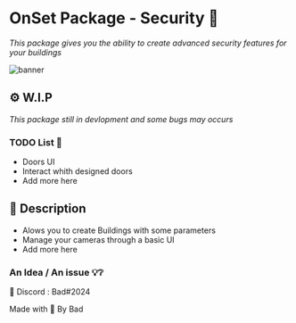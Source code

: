 # OnSet Package - Security 📎

*This package gives you the ability to create advanced security features for your buildings*

![banner](https://i.imgur.com/co2crFM.png)

## ⚙️ W.I.P 

*This package still in devlopment and some bugs may occurs*

### TODO List 📑

* Doors UI
* Interact whith designed doors
* Add more here

## 📝 Description 

* Alows you to create Buildings with some parameters
* Manage your cameras through a basic UI
* Add more here

### An Idea / An issue 💡❔

📮 Discord : Bad#2024


Made with 🖤 By Bad
